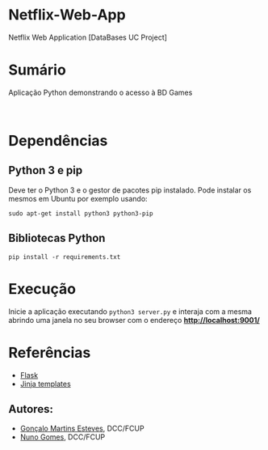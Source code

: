 # Netflix-Web-App
Netflix Web Application [DataBases UC Project]

# Sumário

Aplicação Python demonstrando o acesso à BD Games

<br>



# Dependências

## Python 3 e pip 

Deve ter o Python 3 e o gestor de pacotes pip instalado. Pode
instalar os mesmos em Ubuntu por exemplo usando:

```
sudo apt-get install python3 python3-pip
```

## Bibliotecas Python

```
pip install -r requirements.txt
```

# Execução

Inicie a aplicação executando `python3 server.py` e interaja com a mesma
abrindo uma janela no seu browser  com o endereço [__http://localhost:9001/__](http://localhost:9001/) 

#  Referências

- [Flask](https://flask.palletsprojects.com/en/2.0.x/)
- [Jinja templates](https://jinja.palletsprojects.com/en/3.0.x/)

## Autores:
- [Gonçalo Martins Esteves](link), DCC/FCUP
- [Nuno Gomes](link), DCC/FCUP

